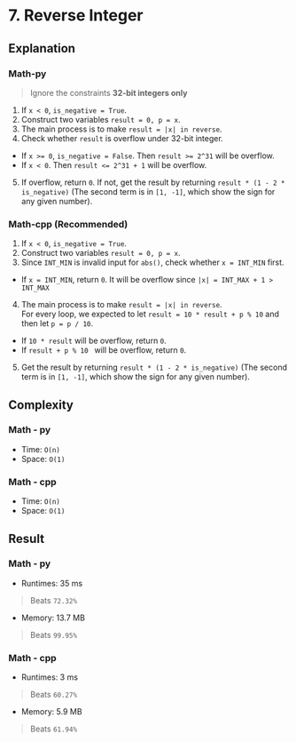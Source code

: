 # 7. Reverse Integer
## Explanation
### Math-py
> Ignore the constraints **32-bit integers only**
1. If `x < 0`, `is_negative = True`.
2. Construct two variables `result = 0, p = x`.
3. The main process is to make `result = |x| in reverse`.
4. Check whether `result` is overflow under 32-bit integer.
- If `x >= 0`, `is_negative = False`. Then `result >= 2^31` will be overflow.
- If `x < 0`. Then `result <= 2^31 + 1` will be overflow.
5. If overflow, return `0`. If not, get the result by returning `result * (1 - 2 * is_negative)` (The second term is in `[1, -1]`, which show the sign for any given number).
### Math-cpp (Recommended)
1. If `x < 0`, `is_negative = True`.
2. Construct two variables `result = 0, p = x`.
3. Since `INT_MIN` is invalid input for `abs()`, check whether `x = INT_MIN` first.
- If `x = INT_MIN`, return `0`. It will be overflow since `|x| = INT_MAX + 1 > INT_MAX`
4. The main process is to make `result = |x| in reverse`.  
For every loop, we expected to let `result = 10 * result + p % 10` and then let `p = p / 10`.
- If `10 * result` will be overflow, return `0`.
- If `result + p % 10 ` will be overflow, return `0`.
5. Get the result by returning `result * (1 - 2 * is_negative)` (The second term is in `[1, -1]`, which show the sign for any given number).
## Complexity
### Math - py
- Time: `O(n)`
- Space: `O(1)`
### Math - cpp
- Time: `O(n)`
- Space: `O(1)`
## Result
### Math - py
- Runtimes: 35 ms
> Beats `72.32%`
- Memory: 13.7 MB
> Beats `99.95%`
### Math - cpp
- Runtimes: 3 ms
> Beats `60.27%`
- Memory: 5.9 MB
> Beats `61.94%`
